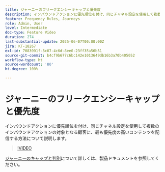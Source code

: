 ```yaml
---
title: ジャーニーのフリークエンシーキャップと優先度
description: インバウンドアクションに優先順位を付け、同じチャネル設定を使用して複数のインバウンドアクションの対象となる顧客に、最も優先度の高いコンテンツを配信する方法について説明します。
feature: Frequency Rules, Journeys
role: Admin, User
level: Intermediate
doc-type: Feature Video
duration: 274
last-substantial-update: 2025-06-07T00:00:00Z
jira: KT-18267
exl-id: 7083901f-3c07-4c6d-8ee0-23ff35a56b51
source-git-commit: b4cf9b677c6bc142e1013649db16b3a70b405052
workflow-type: ht
source-wordcount: '80'
ht-degree: 100%

---
```


# ジャーニーのフリークエンシーキャップと優先度

インバウンドアクションに優先順位を付け、同じチャネル設定を使用して複数のインバウンドアクションの対象となる顧客に、最も優先度の高いコンテンツを配信する方法について説明します。

>[!VIDEO](https://video.tv.adobe.com/v/3447613/?learn=on&enablevpops&captions=jpn)

[ジャーニーのキャップと判別](https://experienceleague.adobe.com/ja/docs/journey-optimizer/using/conflict-prioritization/capping-rules/journey-capping)について詳しくは、製品ドキュメントを参照してください。

